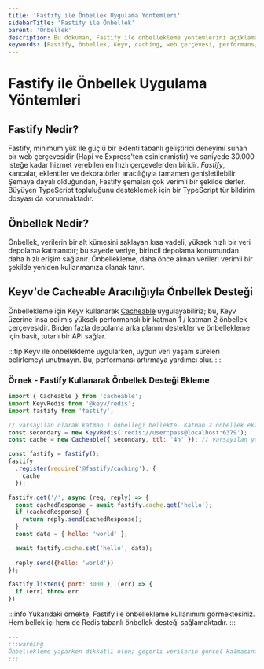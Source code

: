 ```yaml
---
title: 'Fastify ile Önbellek Uygulama Yöntemleri'
sidebarTitle: 'Fastify ile Önbellek'
parent: 'Önbellek'
description: Bu döküman, Fastify ile önbellekleme yöntemlerini açıklamaktadır. Ayrıca, Keyv kullanarak önbellek desteği eklemeyi ve örnek bir uygulamayı içermektedir.
keywords: [Fastify, önbellek, Keyv, caching, web çerçevesi, performans, geliştirme]
---
```


# Fastify ile Önbellek Uygulama Yöntemleri

## Fastify Nedir?
Fastify, minimum yük ile güçlü bir eklenti tabanlı geliştirici deneyimi sunan bir web çerçevesidir (Hapi ve Express'ten esinlenmiştir) ve saniyede 30.000 isteğe kadar hizmet verebilen en hızlı çerçevelerden biridir. *Fastify*, kancalar, eklentiler ve dekoratörler aracılığıyla tamamen genişletilebilir. Şemaya dayalı olduğundan, Fastify şemaları çok verimli bir şekilde derler. Büyüyen TypeScript topluluğunu desteklemek için bir TypeScript tür bildirim dosyası da korunmaktadır.

## Önbellek Nedir?
Önbellek, verilerin bir alt kümesini saklayan kısa vadeli, yüksek hızlı bir veri depolama katmanıdır; bu sayede veriye, birincil depolama konumundan daha hızlı erişim sağlanır. Önbellekleme, daha önce alınan verileri verimli bir şekilde yeniden kullanmanıza olanak tanır.

## Keyv'de Cacheable Aracılığıyla Önbellek Desteği

Önbellekleme için Keyv kullanarak [Cacheable](https://npmjs.org/package/cacheable) uygulayabiliriz; bu, Keyv üzerine inşa edilmiş yüksek performanslı bir katman 1 / katman 2 önbellek çerçevesidir. Birden fazla depolama arka planını destekler ve önbellekleme için basit, tutarlı bir API sağlar.

:::tip
Keyv ile önbellekleme uygularken, uygun veri yaşam süreleri belirlemeyi unutmayın. Bu, performansı artırmaya yardımcı olur.
:::

### Örnek - Fastify Kullanarak Önbellek Desteği Ekleme

```js
import { Cacheable } from 'cacheable';
import KeyvRedis from '@keyv/redis';
import fastify from 'fastify';

// varsayılan olarak katman 1 önbelleği bellekte. Katman 2 önbellek eklemek isterseniz, KeyvRedis kullanabilirsiniz
const secondary = new KeyvRedis('redis://user:pass@localhost:6379');
const cache = new Cacheable({ secondary, ttl: '4h' }); // varsayılan yaşam süresi 4 saat olarak ayarlandı

const fastify = fastify();
fastify
  .register(require('@fastify/caching'), {
    cache
  });

fastify.get('/', async (req, reply) => {
  const cachedResponse = await fastify.cache.get('hello');
  if (cachedResponse) {
    return reply.send(cachedResponse);
  }
  const data = { hello: 'world' };

  await fastify.cache.set('hello', data);
  
  reply.send({hello: 'world'})
});

fastify.listen({ port: 3000 }, (err) => {
  if (err) throw err
})
```

:::info
Yukarıdaki örnekte, Fastify ile önbellekleme kullanımını görmektesiniz. Hem bellek içi hem de Redis tabanlı önbellek desteği sağlamaktadır.
:::

```markdown
---
:::warning
Önbellekleme yaparken dikkatli olun; geçerli verilerin güncel kalmasını sağlamak için uygun stratejiler geliştirin.
:::
```